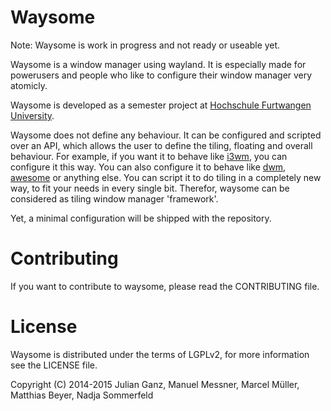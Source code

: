 # Waysome

Note: Waysome is work in progress and not ready or useable yet.

Waysome is a window manager using wayland. It is especially made for powerusers
and people who like to configure their window manager very atomicly.

Waysome is developed as a semester project at
[Hochschule Furtwangen University](http://hs-furtwangen.de).

Waysome does not define any behaviour. It can be configured and scripted over
an API, which allows the user to define the tiling, floating and overall
behaviour. For example, if you want it to behave like
[i3wm](http://i3wm.org), you can configure it
this way. You can also configure it to behave like
[dwm](http://dwm.suckless.org),
[awesome](http://awesome.naquadah.org) or anything
else. You can script it to do tiling in a completely new way, to fit your needs
in every single bit. Therefor, waysome can be considered as tiling window
manager 'framework'.

Yet, a minimal configuration will be shipped with the repository.

# Contributing

If you want to contribute to waysome, please read the CONTRIBUTING file.

# License

Waysome is distributed under the terms of LGPLv2, for more information see the
LICENSE file.

Copyright (C) 2014-2015 Julian Ganz, Manuel Messner, Marcel Müller,
Matthias Beyer, Nadja Sommerfeld
